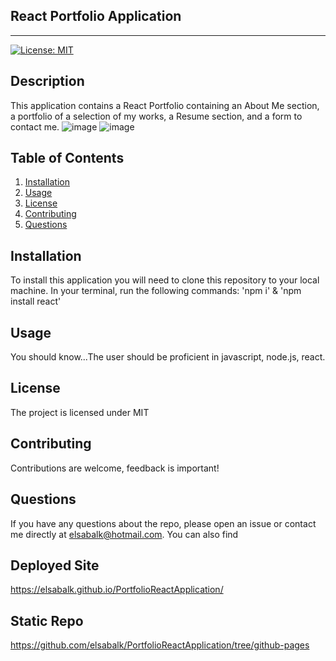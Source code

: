 ## React Portfolio Application
---------------------------------------------------------------------
[![License: MIT](https://img.shields.io/badge/License-MIT-yellow.svg)](https://opensource.org/licenses/MIT)

## Description 
This application contains a React Portfolio containing an About Me section, a portfolio of a selection of my works, a Resume section, and a form to contact me.
![image](https://user-images.githubusercontent.com/85199825/142740699-a6d8ac18-ca73-4f6c-99b9-efca44848438.png)
![image](https://user-images.githubusercontent.com/85199825/142740724-16afb135-19ac-4b13-9389-a285f72d0b9a.png)

## Table of Contents
1. [Installation](#installation)
2. [Usage](#usage)
3. [License](#license)
4. [Contributing](#contributing) 
5. [Questions](#questions)

## Installation
To install this application you will need to clone this repository to your local machine. In your terminal, run the following commands: 'npm i' &  'npm install react'

## Usage
You should know...The user should be proficient in javascript, node.js, react.

## License
The project is licensed under MIT


## Contributing
Contributions are welcome, feedback is important!

## Questions
If you have any questions about the repo, please open an issue or contact me directly at elsabalk@hotmail.com. You can also find

## Deployed Site
https://elsabalk.github.io/PortfolioReactApplication/

## Static Repo
https://github.com/elsabalk/PortfolioReactApplication/tree/github-pages
